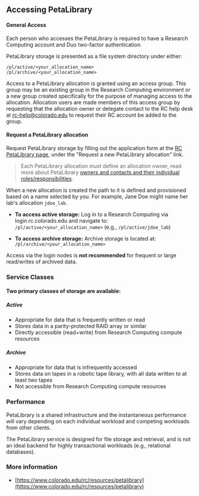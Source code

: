 ## Accessing PetaLibrary

#### General Access
Each person who accesses the PetaLibrary is required to have a Research Computing account and Duo two-factor authentication. 

PetaLibrary storage is presented as a file system directory under either:
```
/pl/active/<your_allocation_name>
/pl/archive/<your_allocation_name>
```

Access to a PetaLibrary allocation is granted using an access group. This group may be an existing group in the Research Computing environment or a new group created specifically for the purpose of managing access to the allocation. Allocation users are made members of this access group by requesting that the allocation owner or delegate contact to the RC help desk at <rc-help@colorado.edu> to request their RC account be added to the group.

#### Request a PetaLibrary allocation

Request PetaLibrary storage by filling out the application form at the [RC PetaLibrary page](https://www.colorado.edu/rc/resources/petalibrary), under the "Request a new PetaLibrary allocation" link.  

> Each PetaLibrary allocation *must* define an allocation owner, read more about PetaLibrary [owners and contacts and their individual roles/responsibilities](./ownership). 


 When a new allocation is created the path to it is defined and provisioned based on a name selected by you. For example, Jane Doe might name her lab's allocation `jdoe_lab`. 

- **To access active storage:** Log in to a Research Computing via login.rc.colorado.edu
    and navigate to: `/pl/active/<your_allocation_name>` (e.g., `/pl/active/jdoe_lab`)

- **To access archive storage:** Archive storage is located at: `/pl/archive/<your_allocation_name>`

Access via the login nodes is **not recommended** for frequent or large read/writes of archived data.

### Service Classes

#### Two primary classes of storage are available:
##### Active
- Appropriate for data that is frequently written or read
- Stores data in a parity-protected RAID array or similar
- Directly accessible (read+write) from Research Computing compute resources
##### Archive
- Appropriate for data that is infrequently accessed
- Stores data on tapes in a robotic tape library, with all data written to at least two tapes
- Not accessible from Research Computing compute resources

### Performance
PetaLibrary is a shared infrastructure and the instantaneous performance will vary depending on each individual workload and competing workloads from other clients.

The PetaLibrary service is designed for file storage and retrieval, and is not an ideal backend for highly transactional workloads (e.g., relational databases).

### More information

* [https://www.colorado.edu/rc/resources/petalibrary](https://www.colorado.edu/rc/resources/petalibrary)


